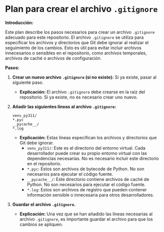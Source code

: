 # Plan para crear el archivo `.gitignore`

**Introducción:**

Este plan describe los pasos necesarios para crear un archivo `.gitignore` adecuado para este repositorio. El archivo `.gitignore` se utiliza para especificar los archivos y directorios que Git debe ignorar al realizar el seguimiento de los cambios. Esto es útil para evitar incluir archivos innecesarios o sensibles en el repositorio, como archivos temporales, archivos de caché o archivos de configuración.

**Pasos:**

1.  **Crear un nuevo archivo `.gitignore` (si no existe):** Si ya existe, pasar al siguiente paso.

    *   **Explicación:** El archivo `.gitignore` debe crearse en la raíz del repositorio. Si ya existe, no es necesario crear uno nuevo.
2.  **Añadir las siguientes líneas al archivo `.gitignore`:**

    ```
    venv_py311/
    *.pyc
    __pycache__/
    *.log
    ```

    *   **Explicación:** Estas líneas especifican los archivos y directorios que Git debe ignorar.
        *   `venv_py311/`: Este es el directorio del entorno virtual. Cada desarrollador puede crear su propio entorno virtual con las dependencias necesarias. No es necesario incluir este directorio en el repositorio.
        *   `*.pyc`: Estos son archivos de bytecode de Python. No son necesarios para ejecutar el código fuente.
        *   `__pycache__/`: Este directorio contiene archivos de caché de Python. No son necesarios para ejecutar el código fuente.
        *   `*.log`: Estos son archivos de registro que pueden contener información sensible o innecesaria para otros desarrolladores.
3.  **Guardar el archivo `.gitignore`.**

    *   **Explicación:** Una vez que se han añadido las líneas necesarias al archivo `.gitignore`, es importante guardar el archivo para que los cambios se apliquen.